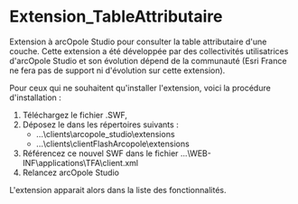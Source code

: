 Extension_TableAttributaire
===========================

Extension à arcOpole Studio pour consulter la table attributaire d'une couche.
Cette extension a été développée par des collectivités utilisatrices d'arcOpole Studio et son évolution dépend de la communauté (Esri France ne fera pas de support ni d'évolution sur cette extension).

Pour ceux qui ne souhaitent qu'installer l'extension, voici la procédure d'installation :
  1) Téléchargez le fichier .SWF,
  2) Déposez le dans les répertoires suivants :
      - ...\clients\arcopole_studio\extensions
      - ...\clients\clientFlashArcopole\extensions
  3) Référencez ce nouvel SWF dans le fichier ...\WEB-INF\applications\TFA\client.xml
  4) Relancez arcOpole Studio

L'extension apparait alors dans la liste des fonctionnalités.
